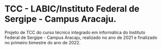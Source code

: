 <h1>TCC - LABIC/Instituto Federal de Sergipe - Campus Aracaju.</h1>Projeto de TCC do curso técnico integrado em informática do Instituto Federal de Sergipe - Campus Aracaju, realizado no ano de 2021 e finalizado no primeiro bimestre do ano de 2022.
